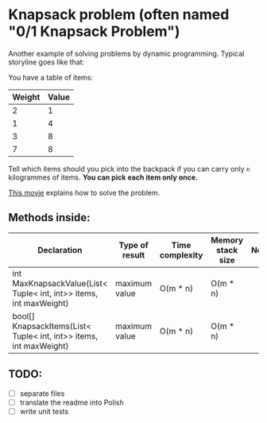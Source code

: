 # Knapsack problem (often named "0/1 Knapsack Problem")

Another example of solving problems by dynamic programming. Typical storyline goes like that:

You have a table of items:

Weight | Value
-------|------
2 | 1
1 | 4
3 | 8
7 | 8

Tell which items should you pick into the backpack if you can carry only `n` kilogrammes of items. **You can pick each item only once.**

[This movie](https://www.youtube.com/watch?v=xCbYmUPvc2Q) explains how to solve the problem.

## Methods inside:
Declaration | Type of result | Time complexity | Memory stack size | Notes
------------|----------------|-----------------|-------------------|------
int MaxKnapsackValue(List< Tuple< int, int>> items, int maxWeight) | maximum value | O(m * n) | O(m * n) | 
bool[] KnapsackItems(List< Tuple< int, int>> items, int maxWeight) | maximum value | O(m * n) | O(m * n) | 

## TODO:
- [ ] separate files
- [ ] translate the readme into Polish
- [ ] write unit tests

